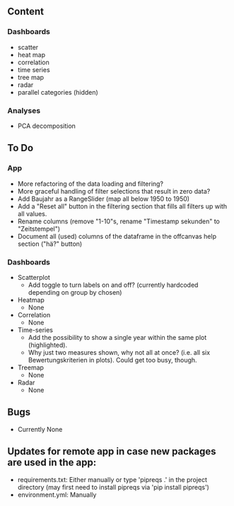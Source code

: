 ## Content
### Dashboards
* scatter
* heat map
* correlation
* time series
* tree map
* radar
* parallel categories (hidden)

### Analyses
* PCA decomposition

## To Do
### App
* More refactoring of the data loading and filtering?
* More graceful handling of filter selections that result in zero data?
* Add Baujahr as a RangeSlider (map all below 1950 to 1950)
* Add a "Reset all" button in the filtering section that fills all filters up with all values.
* Rename columns (remove "1-10"s, rename "Timestamp sekunden" to "Zeitstempel")
* Document all (used) columns of the dataframe in the offcanvas help section ("hä?" button)
### Dashboards
* Scatterplot
  * Add toggle to turn labels on and off? (currently hardcoded depending on group by chosen)
* Heatmap
  * None
* Correlation
  * None
* Time-series
  * Add the possibility to show a single year within the same plot (highlighted).
  * Why just two measures shown, why not all at once? (i.e. all six Bewertungskriterien in plots). Could get too busy, though.
* Treemap
  * None
* Radar
  * None

## Bugs
* Currently None
## Updates for remote app in case new packages are used in the app:
* requirements.txt: Either manually or type 'pipreqs .' in the project directory (may first need to install pipreqs via 'pip install pipreqs')
* environment.yml: Manually
